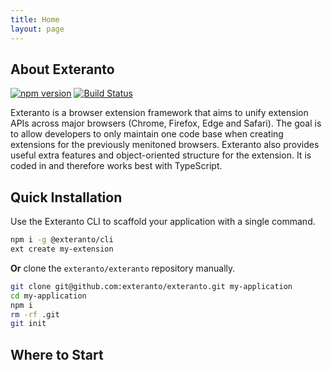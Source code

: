 ```yaml
---
title: Home
layout: page
---
```


## About Exteranto

[![npm version](https://badge.fury.io/js/%40exteranto%2Fcore.svg)](https://badge.fury.io/js/%40exteranto%2Fcore)
[![Build Status](https://travis-ci.org/exteranto/framework.svg?branch=master)](https://travis-ci.org/exteranto/framework)

Exteranto is a browser extension framework that aims to unify extension APIs
across major browsers (Chrome, Firefox, Edge and Safari). The goal is to allow
developers to only maintain one code base when creating extensions for the
previously menitoned browsers. Exteranto also provides useful extra features and
object-oriented structure for the extension. It is coded in and therefore works
best with TypeScript.

## Quick Installation

Use the Exteranto CLI to scaffold your application with a single command.

```bash
npm i -g @exteranto/cli
ext create my-extension
```

**Or** clone the `exteranto/exteranto` repository manually.

```bash
git clone git@github.com:exteranto/exteranto.git my-application
cd my-application
npm i
rm -rf .git
git init
```

## Where to Start

<!-- References -->

